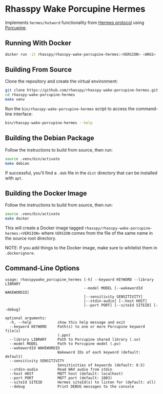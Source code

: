 # Rhasspy Wake Porcupine Hermes

Implements `hermes/hotword` functionality from [Hermes protocol](https://docs.snips.ai/reference/hermes) using [Porcupine](https://github.com/Picovoice/Porcupine).

## Running With Docker

```bash
docker run -it rhasspy/rhasspy-wake-porcupine-hermes:<VERSION> <ARGS>
```

## Building From Source

Clone the repository and create the virtual environment:

```bash
git clone https://github.com/rhasspy/rhasspy-wake-porcupine-hermes.git
cd rhasspy-wake-porcupine-hermes
make venv
```

Run the `bin/rhasspy-wake-porcupine-hermes` script to access the command-line interface:

```bash
bin/rhasspy-wake-porcupine-hermes --help
```

## Building the Debian Package

Follow the instructions to build from source, then run:

```bash
source .venv/bin/activate
make debian
```

If successful, you'll find a `.deb` file in the `dist` directory that can be installed with `apt`.

## Building the Docker Image

Follow the instructions to build from source, then run:

```bash
source .venv/bin/activate
make docker
```

This will create a Docker image tagged `rhasspy/rhasspy-wake-porcupine-hermes:<VERSION>` where `VERSION` comes from the file of the same name in the source root directory.

NOTE: If you add things to the Docker image, make sure to whitelist them in `.dockerignore`.

## Command-Line Options

```
usage: rhasspywake_porcupine_hermes [-h] --keyword KEYWORD --library LIBRARY
                                    --model MODEL [--wakewordId WAKEWORDID]
                                    [--sensitivity SENSITIVITY]
                                    [--stdin-audio] [--host HOST]
                                    [--port PORT] [--siteId SITEID] [--debug]

optional arguments:
  -h, --help            show this help message and exit
  --keyword KEYWORD     Path(s) to one or more Porcupine keyword file(s)
                        (.ppn)
  --library LIBRARY     Path to Porcupine shared library (.so)
  --model MODEL         Path to Porcupine model (.pv)
  --wakewordId WAKEWORDID
                        Wakeword IDs of each keyword (default: default)
  --sensitivity SENSITIVITY
                        Sensitivities of keywords (default: 0.5)
  --stdin-audio         Read WAV audio from stdin
  --host HOST           MQTT host (default: localhost)
  --port PORT           MQTT port (default: 1883)
  --siteId SITEID       Hermes siteId(s) to listen for (default: all)
  --debug               Print DEBUG messages to the console
```
